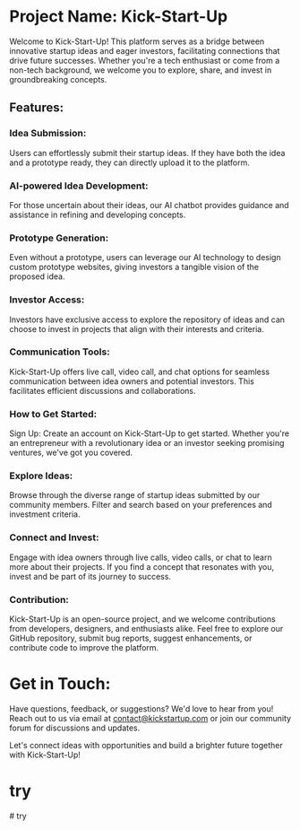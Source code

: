 # Project Name: Kick-Start-Up
Welcome to Kick-Start-Up! This platform serves as a bridge between innovative startup ideas and eager investors, facilitating connections that drive future successes. Whether you're a tech enthusiast or come from a non-tech background, we welcome you to explore, share, and invest in groundbreaking concepts.

## Features:
### Idea Submission:
Users can effortlessly submit their startup ideas. If they have both the idea and a prototype ready, they can directly upload it to the platform.

### AI-powered Idea Development: 
For those uncertain about their ideas, our AI chatbot provides guidance and assistance in refining and developing concepts.

### Prototype Generation:
Even without a prototype, users can leverage our AI technology to design custom prototype websites, giving investors a tangible vision of the proposed idea.

### Investor Access:
Investors have exclusive access to explore the repository of ideas and can choose to invest in projects that align with their interests and criteria.

### Communication Tools:
Kick-Start-Up offers live call, video call, and chat options for seamless communication between idea owners and potential investors. This facilitates efficient discussions and collaborations.

### How to Get Started:
Sign Up: Create an account on Kick-Start-Up to get started. Whether you're an entrepreneur with a revolutionary idea or an investor seeking promising ventures, we've got you covered.

### Explore Ideas:
Browse through the diverse range of startup ideas submitted by our community members. Filter and search based on your preferences and investment criteria.

### Connect and Invest:
Engage with idea owners through live calls, video calls, or chat to learn more about their projects. If you find a concept that resonates with you, invest and be part of its journey to success.

### Contribution:
Kick-Start-Up is an open-source project, and we welcome contributions from developers, designers, and enthusiasts alike. Feel free to explore our GitHub repository, submit bug reports, suggest enhancements, or contribute code to improve the platform.

# Get in Touch:
Have questions, feedback, or suggestions? We'd love to hear from you! Reach out to us via email at contact@kickstartup.com or join our community forum for discussions and updates.

Let's connect ideas with opportunities and build a brighter future together with Kick-Start-Up!
# try
#   t r y  
 